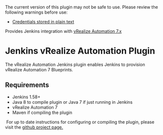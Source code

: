 The current version of this plugin may not be safe to use. Please review
the following warnings before use:

-   [Credentials stored in plain
    text](https://jenkins.io/security/advisory/2019-04-03/#SECURITY-945)

Provides Jenkins integration with [vRealize Automation
7.x](https://www.vmware.com/products/vrealize-automation)  

# Jenkins vRealize Automation Plugin

The vRealize Automation Jenkins plugin enables Jenkins to provision
vRealize Automation 7 Blueprints.

## Requirements

-   Jenkins 1.58+
-   Java 8 to compile plugin or Java 7 if just running in Jenkins
-   vRealize Automation 7
-   Maven if compiling the plugin

 For up to date instructions for configuring or compiling the plugin,
please visit the [github project
page.](https://github.com/jenkinsci/vmware-vrealize-automation-plugin/blob/master/README.md)
